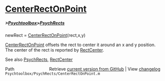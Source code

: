 # [CenterRectOnPoint](CenterRectOnPoint)
##### >[Psychtoolbox](Psychtoolbox)>[PsychRects](PsychRects)

newRect = [CenterRectOnPoint](CenterRectOnPoint)(rect,x,y)  
  
[CenterRectOnPoint](CenterRectOnPoint) offsets the rect to center it around an x and y position.  
The center of the rect is reported by [RectCenter](RectCenter).  
  
See also [PsychRects](PsychRects), [RectCenter](RectCenter)  




<div class="code_header" style="text-align:right;">
  <span style="float:left;">Path&nbsp;&nbsp;</span> <span class="counter">Retrieve <a href=
  "https://raw.github.com/Psychtoolbox-3/Psychtoolbox-3/beta/Psychtoolbox/PsychRects/CenterRectOnPoint.m">current version from GitHub</a> | View <a href=
  "https://github.com/Psychtoolbox-3/Psychtoolbox-3/commits/beta/Psychtoolbox/PsychRects/CenterRectOnPoint.m">changelog</a></span>
</div>
<div class="code">
  <code>Psychtoolbox/PsychRects/CenterRectOnPoint.m</code>
</div>

